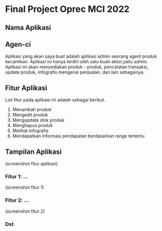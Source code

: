 # Final Project Oprec MCI 2022
  
## Nama Aplikasi
## Agen-ci
Aplikasi yang akan saya buat adalah aplikasi admin seorang agent produk kecantikan. Aplikasi ini hanya terdiri oleh satu buah aktor,yaitu admin. Aplikasi ini akan menyediakan produk - produk, pencatatan transaksi, update produk, infografis mengenai penjualan, dan lain sebagainya.

## Fitur Aplikasi
List fitur pada aplikasi ini adalah sebagai berikut.
1. Menambah produk 
2. Mengedit produk
3. Mengupdate stok produk
4. Menghapus produk
5. Melihat infografis
6. Mendapatkan informasi pendapatan berdasarkan range tertentu

## Tampilan Aplikasi
(screenshot fitur aplikasi)
### Fitur 1: ...
(screenshot fitur 1)
### Fitur 2: ...
(screenshot fitur 2)
### Dst
